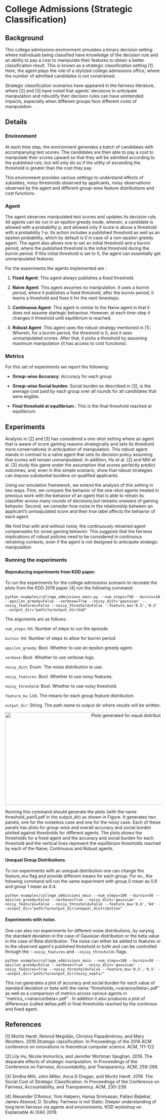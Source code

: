# College Admissions (Strategic Classification)

## Background

This college admissions environment simulates a binary decision setting where
individuals being classified have knowledge of the decision rule and an ability
to pay a cost to manipulate their features to obtain a better classification
result. This is known as a strategic classification setting [1]. Here, the agent
plays the role of a stylized college admissions office, where the number of
admitted candidates is not constrained.

Strategic classification scenarios have appeared in the fairness literature,
where [2] and [3] have noted that agents’ decisions to anticipate manipulation
and robustify their decision rules can have unintended impacts, especially when
different groups face different costs of manipulation.

## Details

### Environment

At each time step, the environment generates a batch of candidates with
accompanying test scores. The candidates are then able to pay a cost to
manipulate their scores upward so that they will be admitted according to the
published rule, but will only do so if the utility of exceeding the threshold is
greater than the cost they pay.

This environment provides various settings to understand effects of subsidies,
noisy thresholds observed by applicants, noisy observations observed by the
agent and different group-wise feature distributions and cost functions.

### Agent

The agent observes manipulated test scores and updates its decision rule. All
agents can be run in an epsilon greedy mode, wherein, a candidate is allowed
with a probability p, and allowed only if score is above a threshold with a
probability 1-p. Its action includes a published threshold as well as an epsilon
probability, which by default is 0 in case of a non-epsilon greedy agent. The
agent also allows one to set an initial threshold and a burnin period, where the
published threshold is the initial threshold during the burnin period. If this
initial threshold is set to 0, the agent can essentially get unmanipulated
features.

For the experiments the agents implemented are :

1.  **Fixed Agent**: This agent always publishes a fixed threshold.

2.  **Naive Agent**: This agent assumes no manipulation. It uses a burnin
    period, where it publishes a fixed threshold, after the burnin period, it
    learns a threshold and fixes it for the next timesteps.

3.  **Continuous Agent**: This agent is similar to the Naive agent in that it
    does not assume startegic behaviour. However, at each time-step it changes
    it threshold until equilibrium is reached.

4.  **Robust Agent**: This agent uses the robust strategy mentioned in [1].
    Wherein, for a burnin period, the threshold is 0, and it sees unmanipulated
    scores. After that, it picks a threshold by assuming maximum manipulation
    (it has access to cost functions).

### Metrics

For this set of experiments we report the following:

*   **Group-wise Accuracy**: Accuracy for each group

*   **Group-wise Social burden**: Social burden as described in [3], is the
    average cost paid by each group over all rounds for all candidates that were
    eligible.

*   **Final threshold at equilibrium**.: This is the final threshold reached at
    equilibrium.

## Experiments

Analysis in [2] and [3] has considered a one-shot setting where an agent that is
aware of score gaming reasons strategically and sets its threshold more
conservatively in anticipation of manipulation. This robust agent stands in
contrast to a naïve agent that sets its decision policy assuming that scores
will remain unmanipulated. In addition, Hu et al. [2] and Milli et al. [3] study
this game under the assumption that scores perfectly predict outcomes, and, even
in this simple scenario, show that robust strategies can impose substantial
burdens on qualified applicants.

Using our simulation framework, we extend the analysis of this setting in two
ways. First, we compare the behavior of the one-shot agents treated in previous
work with the behavior of an agent that is able to retrain its classifier across
many rounds of decisions,but remains unaware of gaming behavior. Second, we
consider how noise in the relationship between an applicant’s unmaipulated score
and their true label affects the behavior of each agent.

We find that with and without noise, the continuously retrained agent
compensates for some gaming behavior. This suggests that the fairness
implications of robust policies need to be considered in continuous retraining
contexts, even if the agent is not designed to anticipate strategic manipulation

### Running the experiments

#### Reproducing experiments from KDD paper.

To run the experiments for the college admissions scenario to recreate the plots
from the KDD 2019 paper [4] run the following command:

`python examples/college_admissions_main.py --num_steps=750 --burnin=10
--epsilon_greedy=False --verbose=True --noisy_dist='gaussian'
--noisy_features=False --noisy_threshold=False --feature_mu='0.5','0.5'
--output_dir="path/to/output_dir/kdd"`

The arguments are as follows:

`num_steps`: Int. Number of steps to run the episode.

`burnin`: Int. Number of steps to allow for burnin period.

`epsilon_greedy`: Bool. Whether to use an epsilon greedy agent.

`verbose`: Bool. Whether to use verbose logs.

`noisy_dist`: Enum. The noise distribution to use.

`noisy_features`: Bool. Whether to use noisy features.

`noisy_threshold`: Bool. Whether to use noisy threshold.

`feature_mu`: List. The means for each group feature distribution.

`output_dir`: String. The path name to output dir where results will be written.

<p align="center">
  <img src="img/thresholds_strategic.png"
       alt="Plots generated for equal distributions with and without noise."
       width=950 height=300>
</p>

Running this command should generate the plots (with the name
threshold_pair0.pdf in the output_dir) as shown in Figure. It generates two
panels, one for the noiseless case and one for the noisy case. Each of these
panels has plots for group-wise and overall accuracy and social burden plotted
against thresholds for different agents. The plots shows the thresholds for a
fixed agent and the accuracy and social burden for each threshold and the
vertical lines represent the equilibrium thresholds reached by each of the
Naive, Continuous and Robust agents.

#### Unequal Group Distributions.

To run experiments with an unequal distribution one can change the feature_mu
flag and provide different means for each group. For ex., the folowing command
will run the same experiment with group 0 mean as 0.6 and group 1 mean as 0.4.

`python examples/college_admissions_main --num_steps=100 --burnin=50
--epsilon_greedy=False --verbose=True --noisy_dist='gaussian'
--noisy_features=False --noisy_threshold=False --feature_mu='0.6','04'
--output_dir="path/to/output_dir/unequal_distribution"`

#### Experiments with noise.

One can also run experiments for different noise distributions, by varying the
standard deviation in the case of Gaussian distribution or the beta value in the
case of Beta distribution. The noise can either be added to features or to the
observed agent's published threshold or both and can be controlled through the
-`-noisy_features` and `--noisy_thresholds` flags.

`python examples/college_admissions_main --num_steps=100 --burnin=50
--epsilon_greedy=False --verbose=True --noisy_dist='gaussian'
--noisy_features=True --noisy_threshold=False --feature_mu='0.5','0.5'
--output_dir="path/to/output_dir/noisy_expts/"`

This run generates a plot of accuracy and social burden for each value of
standard deviation or beta with the name "thresholds_\<variance/beta\>.pdf" as
well as a comparison of metrics across various agents in
"metrics_\<variance/beta\>.pdf" . In addition it also produces a plot of
differences (called deltas.pdf) in final thresholds reached by the continous and
fixed agent.

## References

[1] Moritz Hardt, Nimrod Megiddo, Christos Papadimitriou, and Mary Wootters.
2016.Strategic classification. In Proceedings of the 2016 ACM conference on
innovations in theoretical computer science. ACM, 111–122

[2] Lily Hu, Nicole Immorlica, and Jennifer Wortman Vaughan. 2019. The disparate
effects of strategic manipulation. In Proceedings of the Conference on Fairness,
Accountability, and Transparency. ACM, 259–268.

[3] Smitha Milli, John Miller, Anca D Dragan, and Moritz Hardt. 2019. The Social
Cost of Strategic Classification. In Proceedings of the Conference on Fairness,
Accountability, and Transparency. ACM, 230–239.

[4] Alexander D’Amour, Yoni Halpern, Hansa Srinivasan, Pallavi Baljekar, James Atwood, D. Sculley.  Fairness is not Static: Deeper understanding of long term fairness via agents and environments. KDD workshop on Explainable AI (XAI) 2019.

